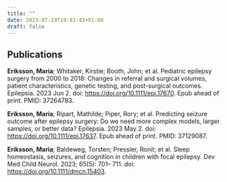 ```yaml
---
title: ""
date: 2023-07-19T19:43:43+01:00
draft: false
---
```


## Publications

**Eriksson, Maria**; Whitaker, Kirstie; Booth, John; et al. Pediatric epilepsy surgery from 2000 to 2018: Changes in referral and surgical volumes, patient characteristics, genetic testing, and post-surgical outcomes. Epilepsia. 2023 Jun 2. doi: https://doi.org/10.1111/epi.17670. Epub ahead of print. PMID: 37264783.
 
**Eriksson, Maria**; Ripart, Mathilde; Piper, Rory; et al. Predicting seizure outcome after epilepsy surgery: Do we need more complex models, larger samples, or better data? Epilepsia. 2023 May 2. doi: https://doi.org/10.1111/epi.17637. Epub ahead of print. PMID: 37129087.

**Eriksson, Maria**; Baldeweg, Torsten; Pressler, Ronit; et al. Sleep homeostasis, seizures, and cognition in children with focal epilepsy. Dev Med Child Neurol. 2023; 65(5): 701– 711. doi: https://doi.org/10.1111/dmcn.15403.

